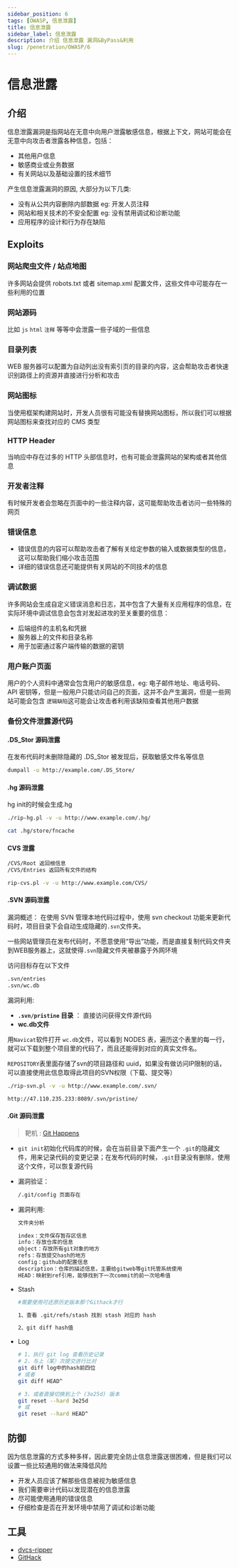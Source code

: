 ```yaml
---
sidebar_position: 6
tags: [OWASP, 信息泄露]
title: 信息泄露
sidebar_label: 信息泄露
description: 介绍 信息泄露 漏洞&ByPass&利用
slug: /penetration/OWASP/6
---
```

# 信息泄露
## 介绍
信息泄露漏洞是指网站在无意中向用户泄露敏感信息，根据上下文，网站可能会在无意中向攻击者泄露各种信息，包括：

- 其他用户信息
- 敏感商业或业务数据
- 有关网站以及基础设置的技术细节

产生信息泄露漏洞的原因, 大部分为以下几类:
- 没有从公共内容删除内部数据 eg: 开发人员注释
- 网站和相关技术的不安全配置 eg: 没有禁用调试和诊断功能
- 应用程序的设计和行为存在缺陷

## Exploits
### 网站爬虫文件 / 站点地图

许多网站会提供 robots.txt 或者 sitemap.xml 配置文件，这些文件中可能存在一些利用的位置

### 网站源码

比如 `js` `html` `注释` 等等中会泄露一些子域的一些信息

### 目录列表

WEB 服务器可以配置为自动列出没有索引页的目录的内容，这会帮助攻击者快速识别路径上的资源并直接进行分析和攻击

### 网站图标

当使用框架构建网站时，开发人员很有可能没有替换网站图标，所以我们可以根据网站图标来查找对应的 CMS 类型

### HTTP Header

当响应中存在过多的 HTTP 头部信息时，也有可能会泄露网站的架构或者其他信息

### 开发者注释

有时候开发者会忽略在页面中的一些注释内容，这可能帮助攻击者访问一些特殊的网页

### 错误信息

- 错误信息的内容可以帮助攻击者了解有关给定参数的输入或数据类型的信息，这可以帮助我们缩小攻击范围
- 详细的错误信息还可能提供有关网站的不同技术的信息

### 调试数据

许多网站会生成自定义错误消息和日志，其中包含了大量有关应用程序的信息，在实际环境中调试信息会包含对发起进攻的至关重要的信息：

- 后端组件的主机名和凭据
- 服务器上的文件和目录名称
- 用于加密通过客户端传输的数据的密钥

### 用户账户页面

用户的个人资料中通常会包含用户的敏感信息，eg: 电子邮件地址、电话号码、API 密钥等，但是一般用户只能访问自己的页面，这并不会产生漏洞，但是一些网站可能会包含 `逻辑缺陷`这可能会让攻击者利用该缺陷查看其他用户数据


### 备份文件泄露源代码
#### .DS_Stor 源码泄露

在发布代码时未删除隐藏的 .DS_Stor 被发现后，获取敏感文件名等信息

```bash
dumpall -u http://example.com/.DS_Store/
```

#### .hg 源码泄露

hg init的时候会生成.hg

```bash
./rip-hg.pl -v -u http://www.example.com/.hg/

cat .hg/store/fncache
```

#### CVS 泄露

```bash
/CVS/Root 返回根信息
/CVS/Entries 返回所有文件的结构

rip-cvs.pl -v -u http://www.example.com/CVS/
```

#### .SVN 源码泄露

漏洞概述： 在使用 SVN 管理本地代码过程中，使用 svn checkout 功能来更新代码时，项目目录下会自动生成隐藏的`.svn`文件夹。

一些网站管理员在发布代码时，不愿意使用“导出”功能，而是直接复制代码文件夹到WEB服务器上，这就使得`.svn`隐藏文件夹被暴露于外网环境

访问目标存在以下文件

```bash
.svn/entries
.svn/wc.db
```

漏洞利用:

- **`.svn/pristine` 目录** ： 直接访问获得文件源代码
- **wc.db文件**

用`Navicat`软件打开 `wc.db`文件，可以看到 NODES 表，遍历这个表里的每一行，就可以下载到整个项目里的代码了，而且还能得到对应的真实文件名。

`REPOSITORY`表里面存储了svn的项目路径和 uuid，如果没有做访问IP限制的话，可以直接使用此信息取得此项目的SVN权限（下载、提交等）

```bash
./rip-svn.pl -v -u http://www.example.com/.svn/

http://47.110.235.233:8089/.svn/pristine/
```

#### .Git 源码泄露

> 靶机 : [Git Happens](https://writeup.guardian-jtz.top/docs/tryhackme/29)

- `git init`初始化代码库的时候，会在当前目录下面产生一个 `.git`的隐藏文件，用来记录代码的变更记录；在发布代码的时候，`.git`目录没有删除，使用这个文件，可以恢复源代码
- 漏洞验证：
    
    ```bash
    /.git/config 页面存在
    ```
    
- 漏洞利用:
    
    ```bash
    文件夹分析
    
    index：文件保存暂存区信息
    info：存放仓库的信息
    object：存放所有git对象的地方
    refs：存放提交hash的地方
    config：github的配置信息
    description：仓库的描述信息，主要给gitweb等git托管系统使用
    HEAD：映射到ref引用，能够找到下一次commit的前一次哈希值
    ```
    
- Stash
    
    ```bash
    #需要使用可还原历史版本那个Githack才行
    
    1、查看 .git/refs/stash 找到 stash 对应的 hash
    
    2、git diff hash值
    ```
    
- Log
    
    ```bash
    # 1、执行 git log 查看历史记录
    # 2、与上（某）次提交进行比对
    git diff log中的hash前四位
    # 或者
    git diff HEAD^
    
    # 3、或者直接切换到上个 (3e25d) 版本
    git reset --hard 3e25d
    # 或
    git reset --hard HEAD^
    ```

## 防御

因为信息泄露的方式多种多样，因此要完全防止信息泄露送很困难，但是我们可以设置一些比较通用的做法来降低风险

- 开发人员应该了解那些信息被视为敏感信息
- 我们需要审计代码以发现潜在的信息泄露
- 尽可能使用通用的错误信息
- 仔细检查是否在开发环境中禁用了调试和诊断功能

## 工具

- [dvcs-ripper](https://github.com/kost/dvcs-ripper)
- [GitHack](https://github.com/BugScanTeam/GitHack)